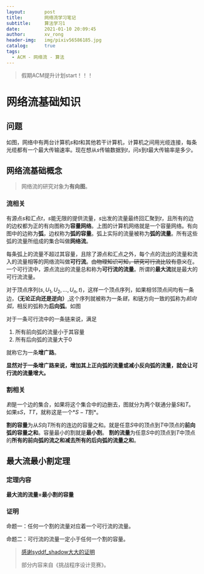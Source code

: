 ```yaml
---
layout:       post
title:        网络流学习笔记
subtitle:     算法学习1
date:         2021-01-10 20:09:45
author:       xv_rong
header-img:   img/pixiv56586185.jpg
catalog:      true
tags:
  - ACM - 网络流 - 算法
---
```


> 假期ACM提升计划start！！！

# 网络流基础知识

## 问题

如图，网络中有两台计算机$s$和$t$和其他若干计算机，计算机之间用光缆连接，每条光缆都有一个最大传输速率。现在想从$s$传输数据到$t$，问$s$到$t$最大传输率是多少。

## 网络流基础概念

> 网络流的研究对象为**有向图**。

### 流相关

有源点$s$和汇点$t$，$s$能无限的提供流量，$s$出发的流量最终回汇聚到$t$，且所有的边的边权都为正的有向图称为**容量网络**。上图的计算机网络就是一个容量网络。有向图中的边称为**弧**，边权称为**弧的容量**。弧上实际的流量被称为**弧的流量**。所有这些弧的流量所组成的集合叫做**网络流**。

每条弧上的流量不超过其容量，且除了源点和汇点之外，每个点的流出的流量和流入的流量相等的网络流叫做**可行流**。~~由物理知识可知，研究可行流比较有意义~~在。一个可行流中，源点流出的流量总和称为**可行流的流量**。所谓的**最大流**就是最大的可行流流量。

对于顶点序列$(s, U_1, U_2,..., U_n, t)$，这样一个顶点序列，如果相邻顶点间均有一条边，**（无论正向还是逆向）**,这个序列就被称为一条*链*，和链方向一致的弧称为*前向弧*，相反的弧称为**后向弧**。如图

对于一条可行流中的一条链来说，满足

1. 所有前向弧的流量小于其容量
2. 所有后向弧的流量大于0

就称它为一条**增广路**。

**显然对于一条增广路来说，增加其上正向弧的流量或减小反向弧的流量，就会让可行流的流量增大。**

### 割相关

$割$是一个边的集合，如果将这个集合中的边删去，图就分为两个联通分量$S$和$T$。如果$sS$，$TT$，就称这是一个*$S-T$割*。

**割的容量**为从$S$向$T$所有的连边的容量之和。就是任意$S$中的顶点到$T$中顶点的**前向弧的容量之和**。容量最小的割就是**最小割**。
**割的流量**为任意$S$中的顶点到$T$中顶点的**所有的前向弧的流之和减去所有的后向弧的流量之和**。

## 最大流最小割定理

### 定理内容

**最大流的流量=最小割的容量**

### 证明

命题一：任何一个割的流量对应着一个可行流的流量。

命题二：可行流的流量一定小于任何一个割的容量。





> [感谢syddf_shadow大大的证明](https://blog.csdn.net/yjr3426619/article/details/82715779)
>
> 部分内容来自《挑战程序设计竞赛》。





